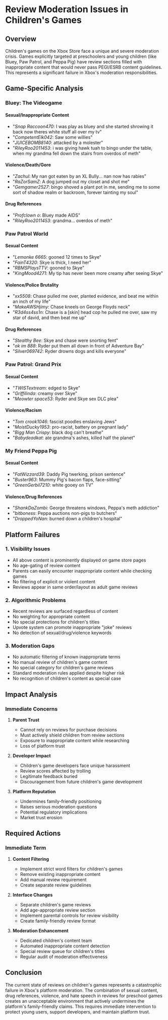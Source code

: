 # Review Moderation Issues in Children's Games

## Overview

Children's games on the Xbox Store face a unique and severe moderation crisis. Games explicitly targeted at preschoolers and young children (like Bluey, Paw Patrol, and Peppa Pig) have review sections filled with inappropriate content that would never pass PEGI/ESRB content guidelines. This represents a significant failure in Xbox's moderation responsibilities.

## Game-Specific Analysis

### Bluey: The Videogame

#### Sexual/Inappropriate Content
- "*Snap Raccoon470*: I was play as bluey and she started shrowing it back now theres white stuff all over my tv"
- "*CompetentElk042*: Saw some willies"
- "*JUICEBOMB8140*: attacked by a molester"
- "*RileyRoo2011453*: i was giving hawk tuah to bingo under the table, when my grandma fell down the stairs from overdos of meth"

#### Violence/Death/Gore
- "*Zachul*: My nan got eaten by an XL Bully... nan now has rabies"
- "*RaZorSamZ*: A dog jumped out my closet and shot me"
- "*Gemgamer2527*: bingo shoved a plant pot in me, sending me to some sort of shadow realm or backroom, forever tainting my soul"

#### Drug References
- "*Profclown o*: Bluey made AIDS"
- "*RileyRoo2011453*: grandma... overdos of meth"

### Paw Patrol World

#### Sexual Content
- "*Lemonke 6665*: gooned 12 times to Skye"
- "*FainT4320*: Skye is thick, I need her"
- "*RBMSPlaysTTV*: gooned to Skye"
- "*KingMood4271*: My tip has never been more creamy after seeing Skye"

#### Violence/Police Brutality
- "*xx5508*: Chase pulled me over, planted evidence, and beat me within an inch of my life"
- "*MakeAWSHjimy*: Chase kneels on George Floyds neck"
- "*R3d4ss4ss1n*: Chase is a [skin] head cop he pulled me over, saw my star of david, and then beat me up"

#### Drug References
- "*Stealthy Bee*: Skye and chase were snorting fent"
- "*ok im 888*: Ryder put them all down in front of Adventure Bay"
- "*Silver069742*: Ryder drowns dogs and kills everyone"

### Paw Patrol: Grand Prix

#### Sexual Content
- "*TWISTextream*: edged to Skye"
- "*Griffilinda*: creamy over Skye"
- "*Meowter space53*: Ryder and Skye sex DLC plea"

#### Violence/Racism
- "*Tom crook1046*: fascist poodles enslaving Jews"
- "*MoistDucky1953*: pro-racist, battery on pregnant lady"
- "*Bigg Man Crispy*: black dog can't breathe"
- "*Babydeadkat*: ate grandma's ashes, killed half the planet"

### My Friend Peppa Pig

#### Sexual Content
- "*FatWizzard39*: Daddy Pig twerking, prison sentence"
- "*Buster963*: Mummy Pig's bacon flaps, face-sitting"
- "*GreenGerbil7210*: white gooey on TV"

#### Violence/Drug References
- "*ShankDaZombi*: George threatens windows, Peppa's meth addiction"
- "*bitboness*: Peppa auctions non-pigs to butchers"
- "*DroppedYoNan*: burned down a children's hospital"

## Platform Failures

### 1. Visibility Issues
- All above content is prominently displayed on game store pages
- No age-gating of review content
- Parents can easily encounter inappropriate content while checking games
- No filtering of explicit or violent content
- Reviews appear in same order/layout as adult game reviews

### 2. Algorithmic Problems
- Recent reviews are surfaced regardless of content
- No weighting for appropriate content
- No special protections for children's titles
- Upvote system can promote inappropriate "joke" reviews
- No detection of sexual/drug/violence keywords

### 3. Moderation Gaps
- No automatic filtering of known inappropriate terms
- No manual review of children's game content
- No special category for children's game reviews
- Standard moderation rules applied despite higher risk
- No recognition of children's content as special case

## Impact Analysis

### Immediate Concerns
1. **Parent Trust**
   - Cannot rely on reviews for purchase decisions
   - Must actively shield children from review sections
   - Exposure to inappropriate content while researching
   - Loss of platform trust

2. **Developer Impact**
   - Children's game developers face unique harassment
   - Review scores affected by trolling
   - Legitimate feedback buried
   - Discouragement from future children's game development

3. **Platform Reputation**
   - Undermines family-friendly positioning
   - Raises serious moderation questions
   - Potential regulatory implications
   - Market trust erosion

## Required Actions

### Immediate Term
1. **Content Filtering**
   - Implement strict word filters for children's games
   - Remove existing inappropriate content
   - Add manual review requirement
   - Create separate review guidelines

2. **Interface Changes**
   - Separate children's game reviews
   - Add age-appropriate review section
   - Implement parental controls for review visibility
   - Create family-friendly review format

3. **Moderation Enhancement**
   - Dedicated children's content team
   - Automated inappropriate content detection
   - Special review queue for children's titles
   - Regular audit of moderation effectiveness

## Conclusion

The current state of reviews on children's games represents a catastrophic failure in Xbox's platform moderation. The combination of sexual content, drug references, violence, and hate speech in reviews for preschool games creates an unacceptable environment that actively undermines the platform's family-friendly claims. This requires immediate intervention to protect young users, support developers, and maintain platform trust. 